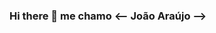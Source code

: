 ### Hi there 👋 me chamo <-- João Araújo -->

<!--
**slkjao/slkjao** is a ✨ _special_ ✨ repository because its `README.md` (this file) appears on your GitHub profile.


- 🔭 Procurando primeiro emprego na área de ti
- 🌱 Estou aprendendo Spring
- 👨‍🎓 3o Período em Análise e Desenvolvimento de Sistemas - Newton Paiva (EAD) (Curso Trancado)
- 📫 Contato por email: joaovaraujoc@gmail.com

name: Generate Datas

on:
  schedule: # execute every 12 hours
    - cron: "* */12 * * *"
  workflow_dispatch:

jobs:
  build:
    name: Jobs to update datas
    runs-on: ubuntu-latest
    steps:
      # Snake Animation
      - uses: Platane/snk@master
        id: snake-gif
        with:
          github_user_name: slkjao
          svg_out_path: dist/github-contribution-grid-snake.svg

      - uses: crazy-max/ghaction-github-pages@v2.1.3
        with:
          target_branch: output
          build_dir: dist
        env:
          GITHUB_TOKEN: ${{ secrets.GITHUB_TOKEN }}
